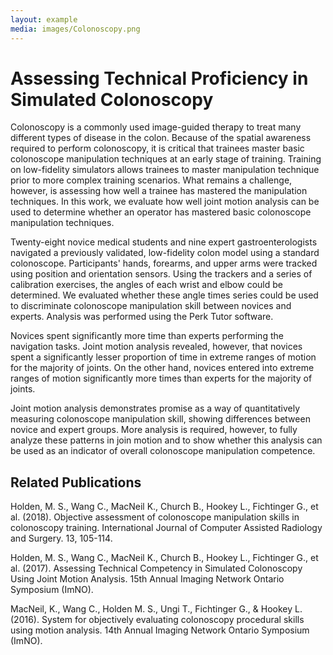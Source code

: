 ```yaml
---
layout: example
media: images/Colonoscopy.png
---
```


# Assessing Technical Proficiency in Simulated Colonoscopy

Colonoscopy is a commonly used image-guided therapy to treat many different types of disease in the colon. Because of the spatial awareness required to perform colonoscopy, it is critical that trainees master basic colonoscope manipulation techniques at an early stage of training. Training on low-fidelity simulators allows trainees to master manipulation technique prior to more complex training scenarios. What remains a challenge, however, is assessing how well a trainee has mastered the manipulation techniques. In this work, we evaluate how well joint motion analysis can be used to determine whether an operator has mastered basic colonoscope manipulation techniques.

Twenty-eight novice medical students and nine expert gastroenterologists navigated a previously validated, low-fidelity colon model using a standard colonoscope. Participants' hands, forearms, and upper arms were tracked using position and orientation sensors. Using the trackers and a series of calibration exercises, the angles of each wrist and elbow could be determined. We evaluated whether these angle times series could be used to discriminate colonoscope manipulation skill between novices and experts. Analysis was performed using the Perk Tutor software.

Novices spent significantly more time than experts performing the navigation tasks. Joint motion analysis revealed, however, that novices spent a significantly lesser proportion of time in extreme ranges of motion for the majority of joints. On the other hand, novices entered into extreme ranges of motion significantly more times than experts for the majority of joints.

Joint motion analysis demonstrates promise as a way of quantitatively measuring colonoscope manipulation skill, showing differences between novice and expert groups. More analysis is required, however, to fully analyze these patterns in join motion and to show whether this analysis can be used as an indicator of overall colonoscope manipulation competence.

## Related Publications

Holden, M. S., Wang C., MacNeil K., Church B., Hookey L., Fichtinger G., et al. (2018).  Objective assessment of colonoscope manipulation skills in colonoscopy training. International Journal of Computer Assisted Radiology and Surgery. 13, 105-114. 

Holden, M. S., Wang C., MacNeil K., Church B., Hookey L., Fichtinger G., et al. (2017).  Assessing Technical Competency in Simulated Colonoscopy Using Joint Motion Analysis. 15th Annual Imaging Network Ontario Symposium (ImNO).

MacNeil, K., Wang C., Holden M. S., Ungi T., Fichtinger G., & Hookey L. (2016).  System for objectively evaluating colonoscopy procedural skills using motion analysis. 14th Annual Imaging Network Ontario Symposium (ImNO).